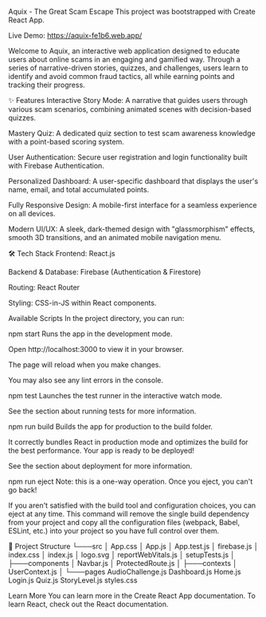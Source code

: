 Aquix - The Great Scam Escape
This project was bootstrapped with Create React App.

Live Demo: https://aquix-fe1b6.web.app/

Welcome to Aquix, an interactive web application designed to educate users about online scams in an engaging and gamified way. Through a series of narrative-driven stories, quizzes, and challenges, users learn to identify and avoid common fraud tactics, all while earning points and tracking their progress.

✨ Features
Interactive Story Mode: A narrative that guides users through various scam scenarios, combining animated scenes with decision-based quizzes.

Mastery Quiz: A dedicated quiz section to test scam awareness knowledge with a point-based scoring system.

User Authentication: Secure user registration and login functionality built with Firebase Authentication.

Personalized Dashboard: A user-specific dashboard that displays the user's name, email, and total accumulated points.

Fully Responsive Design: A mobile-first interface for a seamless experience on all devices.

Modern UI/UX: A sleek, dark-themed design with "glassmorphism" effects, smooth 3D transitions, and an animated mobile navigation menu.

🛠️ Tech Stack
Frontend: React.js

Backend & Database: Firebase (Authentication & Firestore)

Routing: React Router

Styling: CSS-in-JS within React components.

Available Scripts
In the project directory, you can run:

npm start
Runs the app in the development mode.

Open http://localhost:3000 to view it in your browser.

The page will reload when you make changes.

You may also see any lint errors in the console.

npm test
Launches the test runner in the interactive watch mode.

See the section about running tests for more information.

npm run build
Builds the app for production to the build folder.

It correctly bundles React in production mode and optimizes the build for the best performance. Your app is ready to be deployed!

See the section about deployment for more information.

npm run eject
Note: this is a one-way operation. Once you eject, you can't go back!

If you aren't satisfied with the build tool and configuration choices, you can eject at any time. This command will remove the single build dependency from your project and copy all the configuration files (webpack, Babel, ESLint, etc.) into your project so you have full control over them.

📂 Project Structure
└───src
    │   App.css
    │   App.js
    │   App.test.js
    │   firebase.js
    │   index.css
    │   index.js
    │   logo.svg
    │   reportWebVitals.js
    │   setupTests.js
    │
    ├───components
    │       Navbar.js
    │       ProtectedRoute.js
    │
    ├───contexts
    │       UserContext.js
    │
    └───pages
            AudioChallenge.js
            Dashboard.js
            Home.js
            Login.js
            Quiz.js
            StoryLevel.js
            styles.css

Learn More
You can learn more in the Create React App documentation. To learn React, check out the React documentation.
